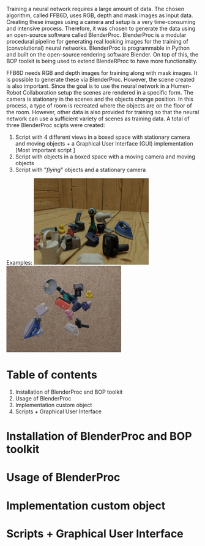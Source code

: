 Training a neural network requires a large amount of data. The chosen algorithm, called FFB6D, uses RGB, depth and mask images as input data. Creating these images using a camera and setup is a very time-consuming and intensive process. Therefore, it was chosen to generate the data using an open-source software called BlenderProc. BlenderProc is a modular procedural pipeline for generating real looking images for the training of (convolutional) neural networks. BlenderProc is programmable in Python and built on the open-source rendering software Blender. On top of this, the BOP toolkit is being used to extend BlendeRProc to have more functionality. 

FFB6D needs RGB and depth images for training along with mask images. It is possible to generate these via BlenderProc. However, the scene created is also important. Since the goal is to use the neural network in a Humen-Robot Collaboration setup the scenes are rendered in a specific form. The camera is stationary in the scenes and the objects change position. In this process, a type of room is recreated where the objects are on the floor of the room. However, other data is also provided for training so that the neural network can use a sufficient variety of scenes as training data. 
A total of three BlenderProc scipts were created: 
1. Script with 4 different views in a boxed space with stationary camera and moving objects + a Graphical User Interface (GUI) implementation [Most important script ] 
2. Script with objects in a boxed space with a moving camera and moving objects 
3. Script with "*flying*" objects and a stationary camera 

Examples: 
<img src="images/example_2_1.png" width="300"> <img src="images/example_3_1.png" width="300">

# Table of contents 
1. Installation of BlenderProc and BOP toolkit 
2. Usage of BlenderProc
3. Implementation custom object
4. Scripts + Graphical User Interface

# Installation of BlenderProc and BOP toolkit

# Usage of BlenderProc

# Implementation custom object

# Scripts + Graphical User Interface

